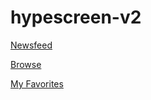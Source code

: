 # hypescreen-v2

[Newsfeed](https://wisnust.github.io/hypescreen-v2/)

[Browse](https://wisnust.github.io/hypescreen-v2/browse.html)

[My Favorites](https://wisnust.github.io/hypescreen-v2/my-favorites.html)
